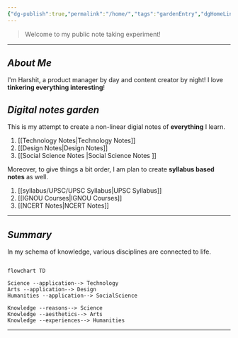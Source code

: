```yaml
---
{"dg-publish":true,"permalink":"/home/","tags":"gardenEntry","dgHomeLink":true,"dgPassFrontmatter":false}
---
```



> Welcome to my public note taking experiment! 
---
## *About Me*

I'm Harshit, a product manager by day and content creator by night!
I love **tinkering everything interesting**!

## *Digital notes garden*

This is my attempt to create a non-linear digial notes of **everything** I learn.

1. [[Technology Notes|Technology Notes]]
2. [[Design Notes|Design Notes]]
3. [[Social Science Notes |Social Science Notes ]]

Moreover, to give things a bit order, I am plan to create **syllabus based notes** as well. 

1. [[syllabus/UPSC/UPSC Syllabus|UPSC Syllabus]]
2. [[IGNOU Courses|IGNOU Courses]] 
3. [[NCERT Notes|NCERT Notes]]
---
## *Summary*

In my schema of knowledge, various disciplines are connected to life.

```mermaid

flowchart TD

Science --application--> Technology
Arts --application--> Design
Humanities --application--> SocialScience

Knowledge --reasons--> Science
Knowledge --aesthetics--> Arts
Knowledge --experiences--> Humanities

```
---